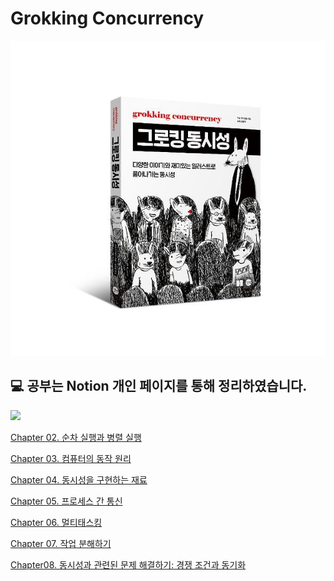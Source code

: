 # Grokking Concurrency

<div align="center">
<img src="./image.png">
</div>

## 💻 공부는 Notion 개인 페이지를 통해 정리하였습니다.

<a href="https://moondongmin.notion.site/grokking-concurrency-158357c44e5680438eddfb7a1474260b?pvs=4">
<img src="https://img.shields.io/badge/Notion-black?style=flat&logo=Notion&logoColor=white"
height="40px"/></a>
<br>

[Chapter 02. 순차 실행과 병렬 실행](https://moondongmin.notion.site/Chapter-02-158357c44e5680dcab25dca36a03b607?pvs=4)

[Chapter 03. 컴퓨터의 동작 원리](https://moondongmin.notion.site/Chapter-03-159357c44e568059bfa2f935a230f4c0?pvs=4)

[Chapter 04. 동시성을 구현하는 재료](https://moondongmin.notion.site/Chapter-04-15a357c44e568043909df1df1f90a0bc?pvs=4)

[Chapter 05. 프로세스 간 통신](https://moondongmin.notion.site/Chapter-05-15e357c44e5680f08a44e4b0c1702e81?pvs=4)

[Chapter 06. 멀티태스킹](https://moondongmin.notion.site/Chapter-06-164357c44e568054bf6adbba7d28d44c?pvs=4)

[Chapter 07. 작업 분해하기](https://moondongmin.notion.site/Chapter-07-168357c44e5680be8807c3e910e444a3?pvs=4)

[Chapter08. 동시성과 관련된 문제 해결하기: 경쟁 조건과 동기화](https://moondongmin.notion.site/Chapter08-16a357c44e56803c8350ee3330906599?pvs=4)